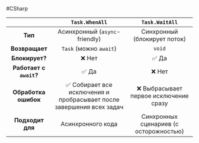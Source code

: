 #CSharp 

|                         |                            `Task.WhenAll`                            |             `Task.WaitAll`             |
| :---------------------: | :------------------------------------------------------------------: | :------------------------------------: |
|         **Тип**         |                    Асинхронный (`async`-friendly)                    |      Синхронный (блокирует поток)      |
|     **Возвращает**      |                        `Task` (можно `await`)                        |                 `void`                 |
|     **Блокирует?**      |                                ❌ Нет                                 |                  ✅ Да                  |
| **Работает с `await`?** |                                 ✅ Да                                 |                 ❌ Нет                  |
|  **Обработка ошибок**   | ✅ Собирает все исключения и пробрасывает после завершения всех задач | ❌ Выбрасывает первое исключение сразу  |
|    **Подходит для**     |                          Асинхронного кода                           | Синхронных сценариев (с осторожностью) |
